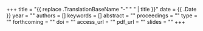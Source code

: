 +++
title = "{{ replace .TranslationBaseName "-" " " | title }}"
date = {{ .Date }}
year = ""
authors = []
keywords = []
abstract = ""
proceedings = ""
type = ""
forthcoming = ""
doi = ""
access_url = ""
pdf_url = ""
slides = ""
+++
